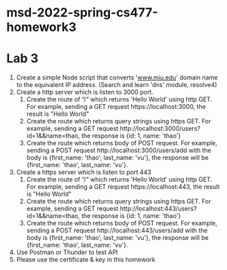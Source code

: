 # msd-2022-spring-cs477-homework3
# Lab 3
1. Create a simple Node script that converts 'www.miu.edu' domain name to the equivalent IP address. (Search and learn 'dns' module, resolve4)
2. Create a http server which is listen to 3000 port. 
   1. Create the route of “/” which returns 'Hello World' using http GET. For example, sending a GET request https://localhost:3000, the result is "Hello World"
   2. Create the route which returns query strings using https GET. For example, sending a GET request http://localhost:3000/users?id=1&&name=thao, the response is {id: 1, name: 'thao'}
   3. Create the route which returns body of POST request. For example, sending a POST request http://localhost:3000/users/add with the body is {first_name: 'thao', last_name: 'vu'}, the response will be {first_name: 'thao', last_name: 'vu'}.
3. Create a https server which is listen to port 443
   1. Create the route of “/” which returns 'Hello World' using http GET. For example, sending a GET request https://localhost:443, the result is "Hello World"
   2. Create the route which returns query strings using https GET. For example, sending a GET request http://localhost:443/users?id=1&&name=thao, the response is {id: 1, name: 'thao'}
   3. Create the route which returns body of POST request. For example, sending a POST request http://localhost:443/users/add with the body is {first_name: 'thao', last_name: 'vu'}, the response will be {first_name: 'thao', last_name: 'vu'}.
4. Use Postman or Thunder to test API
5. Please use the certificate & key in this homework
